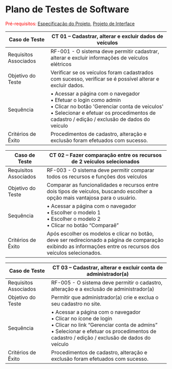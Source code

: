# Plano de Testes de Software

<span style="color:red">Pré-requisitos: <a href="2-Especificação do Projeto.md"> Especificação do Projeto</a></span>, <a href="3-Projeto de Interface.md"> Projeto de Interface</a>

|Caso de Teste| CT 01 – Cadastrar, alterar e excluir dados de veículos  |
|--|--|
|Requisitos Associados| RF-001 - O sistema deve permitir cadastrar, alterar e excluir informações de veículos elétricos|
|Objetivo do Teste| Verificar se os veículos foram cadastrados com sucesso, verificar se é possível alterar e excluir dados.
|Sequência| • Acessar a página com o navegador<br> • Efetuar o login como admin<br> • Clicar no botão 'Gerenciar conta de veiculos' <br> • Selecionar e efetuar os procedimentos de cadastro / edição / exclusão de dados do veículo
|Critérios de Êxito| Procedimentos de cadastro, alteração e exclusão foram efetuados com sucesso.

|Caso de Teste|CT 02 – Fazer comparação entre os recursos de 2 veículos selecionados |
|--|--|
|Requisitos Associados| RF-003 - O sistema deve permitir comparar todos os recursos e funções dos veículos |
|Objetivo do Teste| Comparar as funcionalidades e recursos entre dois tipos de veículos, buscando escolher a opção mais vantajosa para o usuário.
|Sequência| • Acessar a página com o navegador<br> • Escolher o modelo 1<br> • Escolher o modelo 2<br> • Clicar no botão “Comparaê”
|Critérios de Êxito| Após escolher os modelos e clicar no botão, deve ser redirecionado a página de comparação exibindo as informações entre os recursos dos veículos selecionados.

|Caso de Teste| CT 03 – Cadastrar, alterar e excluir conta de administrador(a) |
|--|--|
|Requisitos Associados| RF-005 - O sistema deve permitir o cadastro, alteração e a exclusão de administrador(a) |
|Objetivo do Teste| Permitir que administrador(a) crie e exclua o seu cadastro no site.
|Sequência| • Acessar a página com o navegador<br> • Clicar no ícone de login<br> • Clicar no link “Gerenciar conta de admins” <br> • Selecionar e efetuar os procedimentos de cadastro / edição / exclusão de dados do veículo
|Critérios de Êxito| Procedimentos de cadastro, alteração e exclusão foram efetuados com sucesso.
